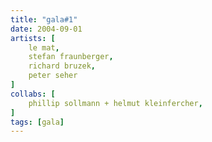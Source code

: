 ```yaml
---
title: "gala#1"
date: 2004-09-01
artists: [
    le mat,
    stefan fraunberger,
    richard bruzek,
    peter seher
]
collabs: [
    phillip sollmann + helmut kleinfercher,
]
tags: [gala]
---
```


